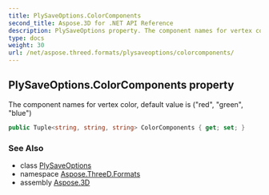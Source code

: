 ```yaml
---
title: PlySaveOptions.ColorComponents
second_title: Aspose.3D for .NET API Reference
description: PlySaveOptions property. The component names for vertex color default value is red green blue
type: docs
weight: 30
url: /net/aspose.threed.formats/plysaveoptions/colorcomponents/
---
```

## PlySaveOptions.ColorComponents property

The component names for vertex color, default value is ("red", "green", "blue")

```csharp
public Tuple<string, string, string> ColorComponents { get; set; }
```

### See Also

* class [PlySaveOptions](../)
* namespace [Aspose.ThreeD.Formats](../../../aspose.threed.formats/)
* assembly [Aspose.3D](../../../)


